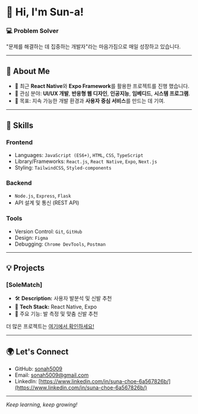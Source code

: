 # 👋 Hi, I'm Sun-a!

### 💻 Problem Solver

"문제를 해결하는 데 집중하는 개발자"라는 마음가짐으로 매일 성장하고 있습니다.

---

## 🌟 About Me
- 🌱 최근 **React Native**와 **Expo Framework**를 활용한 프로젝트를 진행 했습니다.
- 🔎 관심 분야: **UI/UX 개발**, **반응형 웹 디자인**, **인공지능**, **임베디드**, **시스템 프로그램**.
- 🚀 목표: 지속 가능한 개발 환경과 **사용자 중심 서비스**를 만드는 데 기여.

---

## 🔧 Skills
### **Frontend**
- Languages: `JavaScript (ES6+)`, `HTML`, `CSS`, `TypeScript`
- Library/Frameworks: `React.js`, `React Native`, `Expo`, `Next.js`
- Styling: `TailwindCSS`, `Styled-components`

### **Backend**
- `Node.js`, `Express`, `Flask`
- API 설계 및 통신 (REST API)

### **Tools**
- Version Control: `Git`, `GitHub`
- Design: `Figma`
- Debugging: `Chrome DevTools`, `Postman`

---

## 💡 Projects
### **[SoleMatch]**
- 🛠 **Description:** 사용자 발분석 및 신발 추천
- 🔧 **Tech Stack:** React Native, Expo
- 📱 주요 기능: 발 측정 및 맞춤 신발 추천

더 많은 프로젝트는 [여기에서 확인하세요!](https://github.com/sonah5009?tab=repositories)

---

## 🌍 Let's Connect
- GitHub: [sonah5009](https://github.com/sonah5009)
- Email: sonah5009@gmail.com
- LinkedIn: [https://www.linkedin.com/in/suna-choe-6a567826b/](https://www.linkedin.com/in/suna-choe-6a567826b/)

---

_Keep learning, keep growing!_
